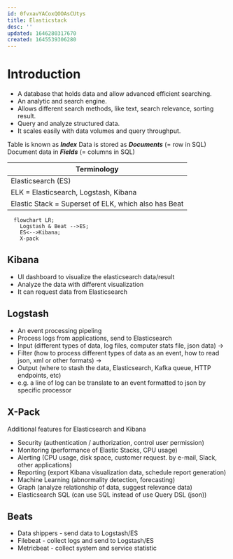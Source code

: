 ```yaml
---
id: 0fvxavYACoxQOOAsCUtys
title: Elasticstack
desc: ''
updated: 1646280317670
created: 1645539306280
---
```

# Introduction
* A database that holds data and allow advanced efficient searching.
* An analytic and search engine.
* Allows different search methods, like text, search relevance, sorting result.
* Query and analyze structured data.
* It scales easily with data volumes and query throughput.

Table is known as ***Index***
Data is stored as ***Documents*** (= row in SQL)
Document data in ***Fields*** (= columns in SQL)

| Terminology                                          |
| ---------------------------------------------------- |
| Elasticsearch (ES)                                   |
| ELK = Elasticsearch, Logstash, Kibana                |
| Elastic Stack = Superset of ELK, which also has Beat |

```mermaid
  flowchart LR;
    Logstash & Beat -->ES;
    ES<-->Kibana;
    X-pack
```

## Kibana
* UI dashboard to visualize the elasticsearch data/result
* Analyze the data with different visualization
* It can request data from Elasticsearch

## Logstash
* An event processing pipeling
* Process logs from applications, send to Elasticsearch
* Input (different types of data, log files, computer stats file, json data) ->
* Filter (how to process different types of data as an event, how to read json, xml or other formats) ->
* Output (where to stash the data, Elasticsearch, Kafka queue, HTTP endpoints, etc)
* e.g. a line of log can be translate to an event formatted to json by specific processor

## X-Pack
Additional features for Elasticsearch and Kibana
* Security (authentication / authorization, control user permission)
* Monitoring (performance of Elastic Stacks, CPU usage)
* Alerting (CPU usage, disk space, customer request. by e-mail, Slack, other applications)
* Reporting (export Kibana visualization data, schedule report generation)
* Machine Learning (abnormality detection, forecasting)
* Graph (analyze relationship of data, suggest relevance data)
* Elasticsearch SQL (can use SQL instead of use Query DSL (json))

## Beats
* Data shippers - send data to Logstash/ES
* Filebeat - collect logs and send to Logstash/ES
* Metricbeat - collect system and service statistic